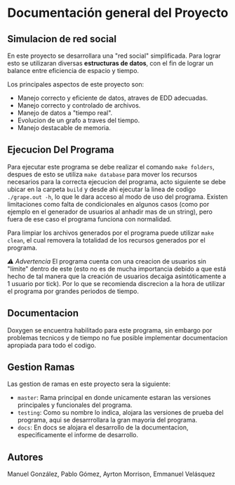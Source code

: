 # Documentación general del Proyecto

## Simulacion de red social

En este proyecto se desarrollara una "red social" simplificada. Para lograr esto se utilizaran diversas **estructuras de datos**, con el fin de lograr un balance entre eficiencia de espacio y tiempo.

Los principales aspectos de este proyecto son:
- Manejo correcto y eficiente de datos, atraves de EDD adecuadas.
- Manejo correcto y controlado de archivos.
- Manejo de datos a "tiempo real".
- Evolucion de un grafo a traves del tiempo.
- Manejo destacable de memoria.


## Ejecucion Del Programa
Para ejecutar este programa se debe realizar el comando `make folders`, despues de esto se utiliza `make database` para mover los recursos necesarios para la correcta ejecucion del programa, acto siguiente se debe ubicar en la carpeta `build` y desde ahi ejecutar la linea de codigo `./grape.out -h`, lo que le dara acceso al modo de uso del programa.
Existen limitaciones como falta de condicionales en algunos casos (como por ejemplo en el generador de usuarios al anhadir mas de un string), pero fuera de ese caso el programa funciona con normalidad.

Para limpiar los archivos generados por el programa puede utilizar `make clean`, el cual removera la totalidad de los recursos generados por el programa.

*⚠️ Advertencia*
El programa cuenta con una creacion de usuarios sin "límite" dentro de este (esto no es de mucha importancia debido a que está hecho de tal manera que la creación de usuarios decaiga asintóticamente a 1 usuario por tick). Por lo que se recomienda discrecion a la hora de utilizar el programa por grandes periodos de tiempo.


## Documentacion
Doxygen se encuentra habilitado para este programa, sin embargo por problemas tecnicos y de tiempo no fue posible implementar documentacion apropiada para todo el codigo.

## Gestion Ramas
Las gestion de ramas en este proyecto sera la siguiente:
- `master`: Rama principal en donde unicamente estaran las versiones principales y funcionales del programa.
- `testing`: Como su nombre lo indica, alojara las versiones de prueba del programa, aqui se desarrrollara la gran mayoria del programa.
- `docs`: En docs se alojara el desarrollo de la documentacion, especificamente el informe de desarrollo.


## Autores
Manuel González, Pablo Gómez, Ayrton Morrison, Emmanuel Velásquez
